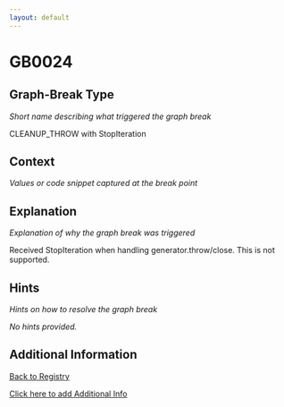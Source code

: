 ```yaml
---
layout: default
---
```

# GB0024

## Graph-Break Type
*Short name describing what triggered the graph break*

CLEANUP_THROW with StopIteration

## Context
*Values or code snippet captured at the break point*



## Explanation
*Explanation of why the graph break was triggered*

Received StopIteration when handling generator.throw/close. This is not supported.

## Hints
*Hints on how to resolve the graph break*

*No hints provided.*


## Additional Information

<!-- ADDITIONAL INFORMATION START - Add custom information below this line -->

<!-- ADDITIONAL INFORMATION END -->

[Back to Registry](../index.html)

[Click here to add Additional Info](https://github.com/pytorch-labs/compile-graph-break-site/edit/main/docs/gb/gb0024.md)
